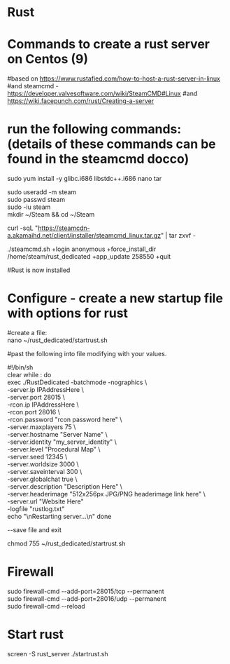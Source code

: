 # Rust
# Commands to create a rust server on Centos (9)

#based on https://www.rustafied.com/how-to-host-a-rust-server-in-linux  
#and steamcmd - https://developer.valvesoftware.com/wiki/SteamCMD#Linux
#and https://wiki.facepunch.com/rust/Creating-a-server

# run the following commands: (details of these commands can be found in the steamcmd docco)

sudo yum install -y glibc.i686 libstdc++.i686 nano tar  

sudo useradd -m steam  
sudo passwd steam   
sudo -iu steam  
mkdir ~/Steam && cd ~/Steam  
  
curl -sqL "https://steamcdn-a.akamaihd.net/client/installer/steamcmd_linux.tar.gz" | tar zxvf -  
  
./steamcmd.sh +login anonymous +force_install_dir /home/steam/rust_dedicated +app_update 258550 +quit  
  
#Rust is now installed
  
# Configure - create a new startup file with options for rust  
#create a file:  
nano ~/rust_dedicated/startrust.sh  
  
#past the following into file modifying with your values.

#!/bin/sh  
clear while : do  
  exec ./RustDedicated -batchmode -nographics \  
  -server.ip IPAddressHere \  
  -server.port 28015 \  
  -rcon.ip IPAddressHere \  
  -rcon.port 28016 \  
  -rcon.password "rcon password here" \  
  -server.maxplayers 75 \  
  -server.hostname "Server Name" \  
  -server.identity "my_server_identity" \  
  -server.level "Procedural Map" \  
  -server.seed 12345 \  
  -server.worldsize 3000 \  
  -server.saveinterval 300 \  
  -server.globalchat true \  
  -server.description "Description Here" \  
  -server.headerimage "512x256px JPG/PNG headerimage link here" \  
  -server.url "Website Here"  
  -logfile "rustlog.txt"  
  echo "\nRestarting server...\n" done  

--save file and exit

chmod 755 ~/rust_dedicated/startrust.sh 

# Firewall
sudo firewall-cmd --add-port=28015/tcp --permanent  
sudo firewall-cmd --add-port=28016/udp --permanent  
sudo firewall-cmd --reload  


# Start rust
screen -S rust_server ./startrust.sh

